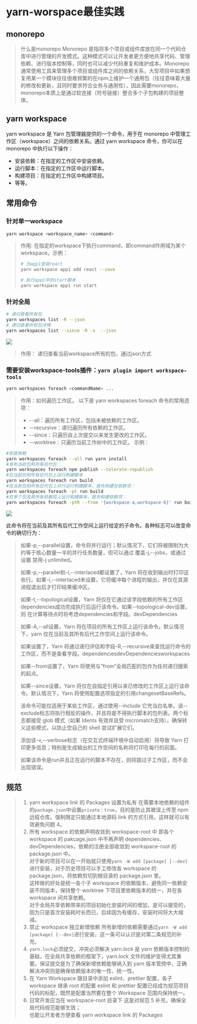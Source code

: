 # yarn-worspace最佳实践

## monorepo
 > 什么是monorepo
 > Monorepo 是指将多个项目或组件库放在同一个代码仓库中进行管理的开发模式。这种模式可以让开发者更方便地共享代码、管理依赖、进行版本控制等，同时也可以减少代码重复和维护成本。Monorepo 通常使用工具来管理多个项目或组件库之间的依赖关系，大型项目中如果想复用某一个模块往往很难频繁的在npm上维护一个通用包（往往意味着大量的修改和更新，且同时要求符合业务与通用性），因此需要monorepo，monorepo本质上是通过软连接（符号链接）整合多个子包构建的项目整体。

## yarn workspace
yarn workspace 是 Yarn 包管理器提供的一个命令，用于在 monorepo 中管理工作区（workspace）之间的依赖关系。通过 yarn workspace 命令，你可以在 monorepo 中执行以下操作：

+ 安装依赖：在指定的工作区中安装依赖。
+ 运行脚本：在指定的工作区中运行脚本。
+ 构建项目：在指定的工作区中构建项目。
+ 等等。

## 常用命令

### 针对单一workspace

```bash
yarn workspace <workspace_name> <command>
```
> 作用: 在指定的workspace下执行command，即command作用域为某个workspace。示例：
> ```bash
># 为app1安装react
>yarn workspace app1 add react --save
> 
># 执行app1中的start脚本
> yarn workspace app1 run start
>```

### 针对全局

```bash
# 递归查看所有包
yarn workspaces list -R --json
# 递归查看所有包详情
yarn workspaces list --since -R -v  --json
```
![](https://cdn.ipfsscan.io/ipfs/Qma17sWf6EmSGne1vmzi6mhcmArY4GhSFYa1C68RMvBLt1?filename=image.png)
>作用： 递归查看当前workspace所有的包，通过json方式

### 需要安装workspace-tools插件：`yarn plugin import workspace-tools`

```bash
yarn workspaces foreach <commandName> ...
```
> 作用：如何遍历工作区。
以下是 yarn workspaces foreach 命令的常用选项：
>
> + --all：遍历所有工作区，包括未被依赖的工作区。
> + --recursive：递归遍历所有依赖的工作区。
> + --since：只遍历自上次提交以来发生更改的工作区。
> + --worktree：只遍历当前工作树中的工作区。
示例：
```bash
#安装依赖
yarn workspaces foreach --all run yarn install
#发布当前包和所有后代包：
yarn workspaces foreach npm publish --tolerate-republish
#在当前包和所有后代包上运行构建脚本
yarn workspaces foreach run build
#在当前包和所有后代包上并行运行构建脚本，首先构建包依赖项：
yarn workspaces foreach -pt run build
#在多个包及其所有依赖项上运行构建脚本，首先构建依赖项：
yarn workspaces foreach -ptR --from '{workspace-a,workspace-b}' run build
```
![](https://cdn.ipfsscan.io/ipfs/QmNTRAUdS2Muub6Aqqh91yVQgQfQVr1dqiSRq48YdorqXE?filename=image.png)

此命令将在当前及其所有后代工作空间上运行给定的子命令。各种标志可以改变命令的确切行为：

>如果-p,--parallel设置，命令将并行运行；默认情况下，它们将被限制为大约等于核心数量一半的并行任务数量，但可以通过 覆盖-j,--jobs，或通过设置 禁用-j unlimited。
>
>如果-p,--parallel和-i,--interlaced都设置了，Yarn 将在收到输出时打印这些行。如果-i,--interlaced未设置，它将缓冲每个进程的输出，并仅在其源进程退出后才打印结果缓冲区。
>
>如果-t,--topological设置，Yarn 将仅在它通过该字段依赖的所有工作区dependencies成功完成执行后运行该命令。如果--topological-dev设置，则 在计算等待点时将考虑dependencies和字段。devDependencies
>
>如果-A,--all设置，Yarn 将在项目的所有工作区上运行该命令。默认情况下，yarn 仅在当前及其所有后代工作空间上运行该命令。
>
>如果设置了，Yarn 将通过递归评估和字段-R,--recursive来查找运行命令的工作区，而不是查看字段。dependenciesdevDependenciesworkspaces
>
>如果--from设置了，Yarn 将使用与“from”全局匹配的包作为任何递归搜索的起点。
>
>如果--since设置，Yarn 将仅在自指定引用以来已修改的工作区上运行该命令。默认情况下，Yarn 将使用配置选项指定的引用changesetBaseRefs。
>
>该命令可能仅适用于某些工作区，通过使用--include 它充当白名单。该--exclude标志将执行相反的操作，并且将是不得执行脚本的包列表。两个标志都接受 glob 模式（如果 Idents 有效并且受 micromatch支持）。确保转义这些模式，以防止您自己的 shell 尝试扩展它们。
>
>添加该-v,--verbose标志（在交互式终端环境中自动启用）将导致 Yarn 打印更多信息；特别是生成输出的工作空间的名称将打印在每行的前面。
>
>如果该命令是run并且正在运行的脚本不存在，则将跳过子工作区，而不会出现错误。
## 规范
>1.  yarn workspace link 的 Packages 设置为私有
> 在需要本地依赖的组件的`package.json`中设置`private：true`，目的是防止其被误上传至 npm 远程仓库。强制限定只能通过本地源码 link 的方式引用，这样就可以有效避免问题 4。
>2.  所有 workspace 的依赖声明收敛到 workspace-root 中
> 即各个 workspace 的 pakcage.json 中不再声明 dependencies、devDependencies，依赖的注册全部收敛到 workspace-root 的 package.json 中。  
> 对于新的项目可以在一开始就只使用`yarn -W add [package] [--dev]`进行安装，对于历史项目可以手工修改各 workspace 的 package.json，将依赖剪切到根目录的 package.json 里。  
> 这样做的好处是统一各个子 workspace 的依赖版本，避免同一依赖安装不同版本，保持整个 worktree 下项目里依赖版本的统一，并在各 workspace 间共享依赖。  
> 对于全局共享依赖带来的项目初始化安装时间的增加，是可以接受的，因为只是首次安装耗时长而已，后续因为有缓存，安装时间将大大缩减。
>3.  禁止 workspace 独立新增依赖
> 所有新增的依赖需要通过`yarn -W add [package] [--dev]`进行安装，这一条可以认识是对第二条规范的补充。
>4.  `yarn.lock`必须提交，冲突必须解决
> yarn.lock 是 yarn 依赖版本控制的基础，在全局共享依赖的框架下，yarn.lock 文件的维护变得尤其重要。保证提交是为了确保新增依赖能够纳入到 yarn 版本管控中，正确解决冲突则是确保依赖版本的唯一性、统一性。
>5.  在 Yarn Workspace 跟目录中添加 eslint、prettier 配置，各子 workspace 继承 root 的配置
> eslint 和 prettier 配置已经成为规范项目代码的标配，既然是配置当然要在整个 Workspace 范围内保持统一。
>6.  日常开发应当在 workspace-root 目录下
> 这是对规范 5 补充，确保全局代码规范能够生效；  
> 也能让开发者方便查看 yarn workspace link 的 Packages
